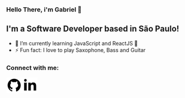 ### Hello There, i'm Gabriel 👋

<!-- [![Website](https://img.shields.io/website?label=codeSTACKr.com&style=for-the-badge&url=https%3A%2F%2Fcodestackr.com)](https://codestackr.com)
[![Twitter Follow](https://img.shields.io/twitter/follow/codeSTACKr?color=1DA1F2&logo=twitter&style=for-the-badge)](https://twitter.com/intent/follow?original_referer=https%3A%2F%2Fgithub.com%2FcodeSTACKr&screen_name=codeSTACKr) -->

## I'm a Software Developer based in São Paulo!

- 🌱 I’m currently learning JavaScript and ReactJS 🤣
- ⚡ Fun fact: I love to play Saxophone, Bass and Guitar

<!-- ### Deezer Playing 🎧

[<img src="https://now-playing-codestackr.vercel.app/api/spotify-playing" alt="codeSTACKr Spotify Playing" width="350" />](https://open.spotify.com/user/swyqyimdc12jajde4vpwd2x1b) -->

### Connect with me:

[<img align="left" alt="Github Icon" width="42px" src="https://github.com/gabrielloppes/gabrielloppes/blob/master/assets/icons/icons8-github.svg" />][github]
[<img align="left" alt="Linkedin Icon" width="42px" src="https://github.com/gabrielloppes/gabrielloppes/blob/master/assets/icons/icons8-linkedin-2.svg" />][linkedin]


[github]: https://github.com/gabrielloppes
[linkedin]: https://linkedin.com/in/gabriellopees
